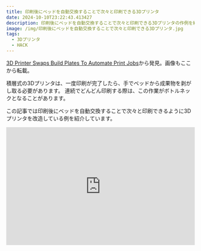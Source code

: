 ```yaml
---
title: 印刷後にベッドを自動交換することで次々と印刷できる3Dプリンタ
date: 2024-10-10T23:22:43.413427
description: 印刷後にベッドを自動交換することで次々と印刷できる3Dプリンタの作例を紹介します
image: /img/印刷後にベッドを自動交換することで次々と印刷できる3Dプリンタ.jpg
tags:
  - 3Dプリンタ
  - HACK
---
```

[3D Printer Swaps Build Plates To Automate Print Jobs](https://hackaday.com/2024/09/30/3d-printer-swaps-build-plates-to-automate-print-jobs/)から発見。画像もここから転載。

積層式の3Dプリンタは、一度印刷が完了したら、手でベッドから成果物を剥がし取る必要があります。
連続でどんどん印刷する際は、この作業がボトルネックとなることがあります。

この記事では印刷後にベッドを自動交換することで次々と印刷できるように3Dプリンタを改造している例を紹介しています。

<iframe width="100%" height="315" src="https://www.youtube.com/embed/JmvMXlC8NsI" title="YouTube video player" frameborder="0" allow="accelerometer; autoplay; clipboard-write; encrypted-media; gyroscope; picture-in-picture" allowfullscreen></iframe>



